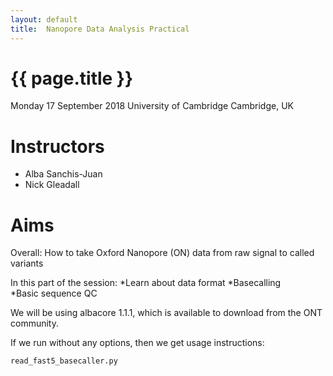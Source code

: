 ```yaml
---
layout: default
title:  Nanopore Data Analysis Practical 
---
```


# {{ page.title }} 

Monday 17 September 2018
University of Cambridge
Cambridge, UK

# Instructors

  * Alba Sanchis-Juan 
  * Nick Gleadall 
  
# Aims

  Overall: How to take Oxford Nanopore (ON) data from raw signal to called variants
  
  In this part of the session: 
    *Learn about data format 
    *Basecalling  
    *Basic sequence QC 

  
  
  
  
  
  
  
  
  
  
  
  
  
  
  
We will be using albacore 1.1.1, which is available to download from the ONT community.

If we run without any options, then we get usage instructions:

```sh
read_fast5_basecaller.py
```
  

